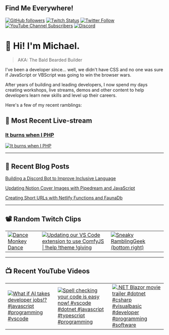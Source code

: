 ## Find Me Everywhere!

[![GitHub followers](https://img.shields.io/github/followers/michaeljolley?style=social)](https://github.com/michaeljolley) [![Twitch Status](https://img.shields.io/twitch/status/baldbeardedbuilder?style=social)](https://twitch.tv/baldbeardedbuilder) [![Twitter Follow](https://img.shields.io/twitter/follow/michaeljolley?style=social)](https://twitter.com/michaeljolley) [![YouTube Channel Subscribers](https://img.shields.io/youtube/channel/subscribers/UCn2FoDbv_veJB_UbrF93_jw?style=social)](https://youtube.com/baldbeardedbuilder) [![Discord](https://img.shields.io/discord/565665509350178827)](https://discord.gg/XSG7HJm)

# 👋 Hi! I'm Michael.

> AKA: The Bald Bearded Builder

I've been a developer since... well, we didn't have CSS and no one was sure if JavaScript or VBScript was going to win the browser wars.

After years of building and leading developers, I now spend my days creating workshops, live streams, demos and other content to help developers learn new skills and level up their careers.

Here's a few of my recent ramblings:

## 🚨 Most Recent Live-stream

<a href="https://www.twitch.tv/videos/1887474618" target="_blank">
  <h3>It burns when I PHP</h3>
  <img src="https://static-cdn.jtvnw.net/cf_vods/d1m7jfoe9zdc1j/7d3036f74cc561e6c76f_baldbeardedbuilder_49010267917_1690912982//thumb/thumb0-480x272.jpg" alt="It burns when I PHP"/>
</a>

---


## 📝 Recent Blog Posts

[Building a Discord Bot to Improve Inclusive Language](https://baldbeardedbuilder.com/blog/building-a-discord-bot-to-improve-inclusive-language/)

[Updating Notion Cover Images with Pipedream and JavaScript](https://baldbeardedbuilder.com/blog/how-to-update-notion-cover-image-with-javascript/)

[Creating Short URLs with Netlify Functions and FaunaDb](https://baldbeardedbuilder.com/blog/using-netlify-functions-faunadb-for-short-urls/)

---

## 📽️ Random Twitch Clips

<table>
  <tr>
    <td>
      <a href="https://clips.twitch.tv/ViscousSpikyWoodpeckerFunRun" target="_blank">
        <img src="https://clips-media-assets2.twitch.tv/AT-cm%7C852932541-preview-480x272.jpg" alt="Dance Monkey Dance"/>
      </a>
    </td>
    <td>
      <a href="https://clips.twitch.tv/TangibleKathishFriesRuleFive" target="_blank">
        <img src="https://clips-media-assets2.twitch.tv/39055908992-offset-11768-preview-480x272.jpg" alt="Updating our VS Code extension to use ComfyJS  |  !help !theme !giving"/>
      </a>
    </td>
    <td>
      <a href="https://clips.twitch.tv/ZealousMotionlessMageVoHiYo" target="_blank">
        <img src="https://clips-media-assets2.twitch.tv/AT-cm%7C858708684-preview-480x272.jpg" alt="Sneaky RamblingGeek (bottom right)"/>
      </a>
    </td>
  </tr>
</table>

---

## 📺 Recent YouTube Videos

<table>
  <tr>
    <td>
      <a href="https://www.youtube.com/watch?v=i4jsvC_mzPI" target="_blank">
        <img style="align=center" src="https://i2.ytimg.com/vi/i4jsvC_mzPI/mqdefault.jpg" alt="What if AI takes developer jobs!? #javascript #programming #vscode"/>
      </a>
    </td>
    <td>
      <a href="https://www.youtube.com/watch?v=A4hNd2AS_VI" target="_blank">
        <img style="align=center" src="https://i2.ytimg.com/vi/A4hNd2AS_VI/mqdefault.jpg" alt="Spell checking your code is easy now! #vscode #dotnet #javascript #typescript #programming"/>
      </a>
    </td>
    <td>
      <a href="https://www.youtube.com/watch?v=AFrMhIvvGZU" target="_blank">
        <img style="align=center" src="https://i2.ytimg.com/vi/AFrMhIvvGZU/mqdefault.jpg" alt=".NET Blazor movie trailer #dotnet #csharp #visualbasic #developer #programming #software"/>
      </a>
    </td>
  </tr>
</table>

